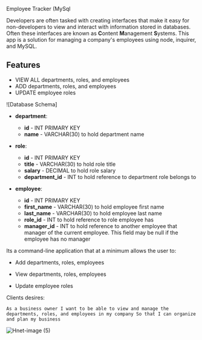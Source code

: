 Employee Tracker (MySql

Developers are often tasked with creating interfaces that make it easy for non-developers to view and interact with information stored in databases. Often these interfaces are known as **C**ontent **M**anagement **S**ystems. This app is a solution for managing a company's employees using node, inquirer, and MySQL.

## Features

- VIEW ALL departments, roles, and employees
- ADD departments, roles, and employees
- UPDATE employee roles

![Database Schema]

- **department**:

  - **id** - INT PRIMARY KEY
  - **name** - VARCHAR(30) to hold department name

- **role**:

  - **id** - INT PRIMARY KEY
  - **title** - VARCHAR(30) to hold role title
  - **salary** - DECIMAL to hold role salary
  - **department_id** - INT to hold reference to department role belongs to

- **employee**:

  - **id** - INT PRIMARY KEY
  - **first_name** - VARCHAR(30) to hold employee first name
  - **last_name** - VARCHAR(30) to hold employee last name
  - **role_id** - INT to hold reference to role employee has
  - **manager_id** - INT to hold reference to another employee that manager of the current employee. This field may be null if the employee has no manager

Its a command-line application that at a minimum allows the user to:

- Add departments, roles, employees

- View departments, roles, employees

- Update employee roles

Clients desires:

```
As a business owner I want to be able to view and manage the departments, roles, and employees in my company So that I can organize and plan my business
```

![Hnet-image (5)](https://user-images.githubusercontent.com/65620789/101999342-d1ef2500-3c90-11eb-9c61-dcb3801c6ad8.gif)
